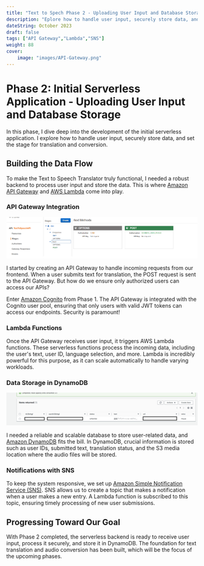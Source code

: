 ```yaml
---
title: "Text to Spech Phase 2 - Uploading User Input and Database Storage"
description: "Eplore how to handle user input, securely store data, and set the stage for translation and conversion."
dateString: October 2023
draft: false
tags: ["API Gateway","Lambda","SNS"]
weight: 88
cover:
    image: "images/API-Gateway.png"
---
```



# Phase 2: Initial Serverless Application - Uploading User Input and Database Storage

In this phase, I dive deep into the development of the initial serverless application. I explore how to handle user input, securely store data, and set the stage for translation and conversion.

## Building the Data Flow

To make the Text to Speech Translator truly functional, I needed a robust backend to process user input and store the data. This is where [Amazon API Gateway](https://aws.amazon.com/api-gateway/) and [AWS Lambda](https://aws.amazon.com/lambda/) come into play.

### API Gateway Integration

![API-Gateway](images/API-Gateway-Large.png)

I started by creating an API Gateway to handle incoming requests from our frontend. When a user submits text for translation, the POST request is sent to the API Gateway. But how do we ensure only authorized users can access our APIs?

Enter [Amazon Cognito](https://aws.amazon.com/cognito/) from Phase 1. The API Gateway is integrated with the Cognito user pool, ensuring that only users with valid JWT tokens can access our endpoints. Security is paramount!

### Lambda Functions

Once the API Gateway receives user input, it triggers AWS Lambda functions. These serverless functions process the incoming data, including the user's text, user ID, language selection, and more. Lambda is incredibly powerful for this purpose, as it can scale automatically to handle varying workloads.

### Data Storage in DynamoDB

![API-Gateway](images/DynamoDB-Large.png)

I needed a reliable and scalable database to store user-related data, and [Amazon DynamoDB](https://aws.amazon.com/dynamodb/) fits the bill. In DynamoDB, crucial information is stored such as user IDs, submitted text, translation status, and the S3 media location where the audio files will be stored.

### Notifications with SNS

To keep the system responsive, we set up [Amazon Simple Notification Service (SNS)](https://aws.amazon.com/sns/). SNS allows us to create a topic that makes a notification when a user makes a new entry. A Lambda function is subscribed to this topic, ensuring timely processing of new user submissions.

## Progressing Toward Our Goal

With Phase 2 completed, the serverless backend is ready to receive user input, process it securely, and store it in DynamoDB. The foundation for text translation and audio conversion has been built, which will be the focus of the upcoming phases.